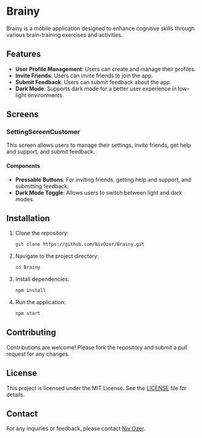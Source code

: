 # Brainy

Brainy is a mobile application designed to enhance cognitive skills through various brain-training exercises and activities.

## Features

- **User Profile Management**: Users can create and manage their profiles.
- **Invite Friends**: Users can invite friends to join the app.
- **Submit Feedback**: Users can submit feedback about the app.
- **Dark Mode**: Supports dark mode for a better user experience in low-light environments.

## Screens

### SettingScreenCustomer

This screen allows users to manage their settings, invite friends, get help and support, and submit feedback.

#### Components

- **Pressable Buttons**: For inviting friends, getting help and support, and submitting feedback.
- **Dark Mode Toggle**: Allows users to switch between light and dark modes.

## Installation

1. Clone the repository:
    ```sh
    git clone https://github.com/NivOzer/Brainy.git
    ```
2. Navigate to the project directory:
    ```sh
    cd Brainy
    ```
3. Install dependencies:
    ```sh
    npm install
    ```
4. Run the application:
    ```sh
    npm start
    ```

## Contributing

Contributions are welcome! Please fork the repository and submit a pull request for any changes.

## License

This project is licensed under the MIT License. See the [LICENSE](LICENSE) file for details.

## Contact

For any inquiries or feedback, please contact [Niv Ozer](https://github.com/NivOzer).
